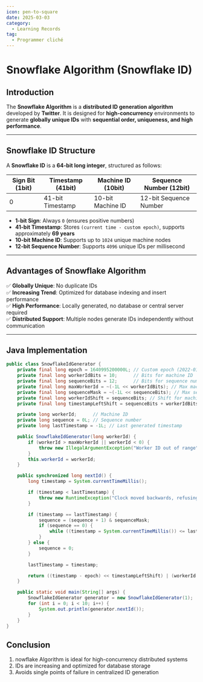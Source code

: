 ```yaml
---
icon: pen-to-square
date: 2025-03-03
category:
  - Learning Records
tag:
  - Programmer cliché
---
```


# **Snowflake Algorithm (Snowflake ID)**

## **Introduction**
The **Snowflake Algorithm** is a **distributed ID generation algorithm** developed by **Twitter**. It is designed for **high-concurrency** environments to generate **globally unique IDs** with **sequential order, uniqueness, and high performance**.

---

## **Snowflake ID Structure**
A **Snowflake ID** is a **64-bit long integer**, structured as follows:

| Sign Bit (1bit) | Timestamp (41bit) | Machine ID (10bit) | Sequence Number (12bit) |
|----------------|----------------|----------------|----------------|
| 0            | 41-bit Timestamp | 10-bit Machine ID | 12-bit Sequence Number |

- **1-bit Sign**: Always `0` (ensures positive numbers)
- **41-bit Timestamp**: Stores `(current time - custom epoch)`, supports approximately **69 years**
- **10-bit Machine ID**: Supports up to `1024` unique machine nodes
- **12-bit Sequence Number**: Supports `4096` unique IDs per millisecond

---

## **Advantages of Snowflake Algorithm**
✅ **Globally Unique**: No duplicate IDs  
✅ **Increasing Trend**: Optimized for database indexing and insert performance  
✅ **High Performance**: Locally generated, no database or central server required  
✅ **Distributed Support**: Multiple nodes generate IDs independently without communication  

---

## **Java Implementation**
```java
public class SnowflakeIdGenerator {
    private final long epoch = 1640995200000L; // Custom epoch (2022-01-01)
    private final long workerIdBits = 10;      // Bits for machine ID
    private final long sequenceBits = 12;      // Bits for sequence number
    private final long maxWorkerId = ~(-1L << workerIdBits); // Max machine ID
    private final long sequenceMask = ~(-1L << sequenceBits); // Max sequence number
    private final long workerIdShift = sequenceBits; // Shift for machine ID
    private final long timestampLeftShift = sequenceBits + workerIdBits; // Shift for timestamp

    private long workerId;      // Machine ID
    private long sequence = 0L; // Sequence number
    private long lastTimestamp = -1L; // Last generated timestamp

    public SnowflakeIdGenerator(long workerId) {
        if (workerId > maxWorkerId || workerId < 0) {
            throw new IllegalArgumentException("Worker ID out of range");
        }
        this.workerId = workerId;
    }

    public synchronized long nextId() {
        long timestamp = System.currentTimeMillis();

        if (timestamp < lastTimestamp) {
            throw new RuntimeException("Clock moved backwards, refusing to generate ID");
        }

        if (timestamp == lastTimestamp) {
            sequence = (sequence + 1) & sequenceMask;
            if (sequence == 0) {
                while ((timestamp = System.currentTimeMillis()) <= lastTimestamp) {}
            }
        } else {
            sequence = 0;
        }

        lastTimestamp = timestamp;

        return ((timestamp - epoch) << timestampLeftShift) | (workerId << workerIdShift) | sequence;
    }

    public static void main(String[] args) {
        SnowflakeIdGenerator generator = new SnowflakeIdGenerator(1);
        for (int i = 0; i < 10; i++) {
            System.out.println(generator.nextId());
        }
    }
}
```

## Conclusion
1. nowflake Algorithm is ideal for high-concurrency distributed systems
2. IDs are increasing and optimized for database storage
3. Avoids single points of failure in centralized ID generation